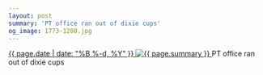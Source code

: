 ```yaml
---
layout: post
summary: 'PT office ran out of dixie cups'
og_image: 1773-1280.jpg
---
```


<p>
 <time>
  <a href="/1773">
   {{ page.date | date: "%B %-d, %Y" }}
  </a>
 </time>
 <a href="/1773">
  <img alt="{{ page.summary }}" sizes="(min-width: 700px) 50vw, calc(100vw - 2rem)" src="{{ site.assets_url }}/1773-640.jpg" srcset="{{ site.assets_url }}/1773-320.jpg 320w, {{ site.assets_url }}/1773-640.jpg 640w, {{ site.assets_url }}/1773-960.jpg 960w, {{ site.assets_url }}/1773-1280.jpg 1280w"/>
 </a>
 <span>
  PT office ran out of dixie cups
 </span>
</p>
